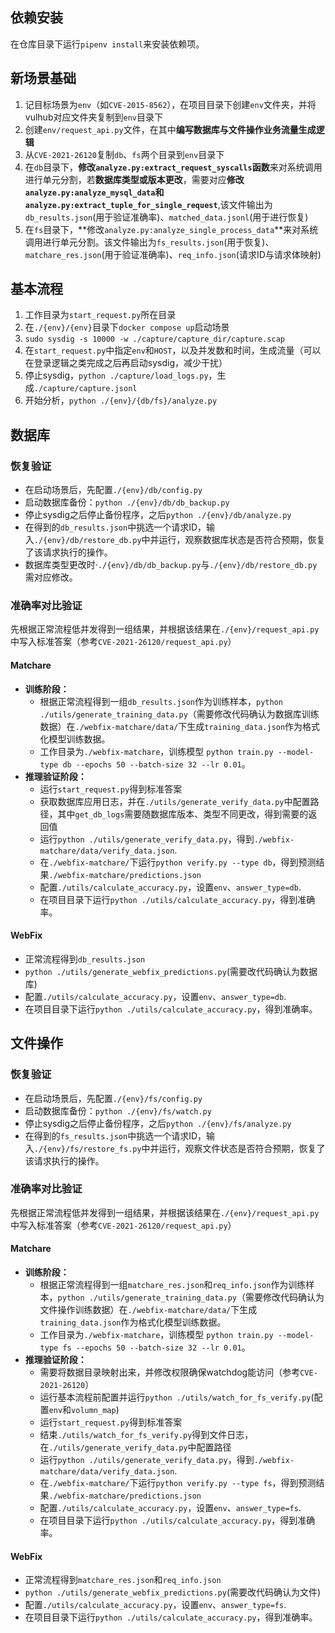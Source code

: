 ## 依赖安装

在仓库目录下运行`pipenv install`来安装依赖项。

## 新场景基础

1. 记目标场景为`env`（如`CVE-2015-8562`），在项目目录下创建`env`文件夹，并将vulhub对应文件夹复制到`env`目录下
2. 创建`env/request_api.py`文件，在其中**编写数据库与文件操作业务流量生成逻辑**
3. 从`CVE-2021-26120`复制`db`、`fs`两个目录到`env`目录下
4. 在`db`目录下，**修改`analyze.py:extract_request_syscalls`函数**来对系统调用进行单元分割，若**数据库类型或版本更改**，需要对应**修改`analyze.py:analyze_mysql_data`和`analyze.py:extract_tuple_for_single_request`**,该文件输出为`db_results.json`(用于验证准确率)、`matched_data.jsonl`(用于进行恢复)
5. 在`fs`目录下，**修改`analyze.py:analyze_single_process_data`**来对系统调用进行单元分割。该文件输出为`fs_results.json`(用于恢复)、`matchare_res.json`(用于验证准确率)、`req_info.json`(请求ID与请求体映射)

## 基本流程

1. 工作目录为`start_request.py`所在目录
2. 在`./{env}/{env}`目录下`docker compose up`启动场景
3. `sudo sysdig -s 10000 -w ./capture/capture_dir/capture.scap`
4. 在`start_request.py`中指定`env`和`HOST`，以及并发数和时间，生成流量（可以在登录逻辑之类完成之后再启动sysdig，减少干扰）
5. 停止sysdig，`python ./capture/load_logs.py`，生成`./capture/capture.jsonl`
6. 开始分析，`python ./{env}/{db/fs}/analyze.py`

## 数据库

### 恢复验证

- 在启动场景后，先配置`./{env}/db/config.py`
- 启动数据库备份：`python ./{env}/db/db_backup.py`
- 停止sysdig之后停止备份程序，之后`python ./{env}/db/analyze.py`
- 在得到的`db_results.json`中挑选一个请求ID，输入`./{env}/db/restore_db.py`中并运行，观察数据库状态是否符合预期，恢复了该请求执行的操作。
- 数据库类型更改时·`./{env}/db/db_backup.py`与`./{env}/db/restore_db.py`需对应修改。

### 准确率对比验证

先根据正常流程低并发得到一组结果，并根据该结果在`./{env}/request_api.py`中写入标准答案（参考`CVE-2021-26120/request_api.py`）

#### Matchare

- **训练阶段：**
  - 根据正常流程得到一组`db_results.json`作为训练样本，`python ./utils/generate_training_data.py`（需要修改代码确认为数据库训练数据）在`./webfix-matchare/data/`下生成`training_data.json`作为格式化模型训练数据。
  - 工作目录为`./webfix-matchare`，训练模型 `python train.py --model-type db --epochs 50 --batch-size 32 --lr 0.01`。
- **推理验证阶段：**
  - 运行`start_request.py`得到标准答案
  - 获取数据库应用日志，并在`./utils/generate_verify_data.py`中配置路径，其中`get_db_logs`需要随数据库版本、类型不同更改，得到需要的返回值
  - 运行`python ./utils/generate_verify_data.py`，得到`./webfix-matchare/data/verify_data.json`.
  - 在`./webfix-matchare/`下运行`python verify.py --type db`，得到预测结果`./webfix-matchare/predictions.json`
  - 配置`./utils/calculate_accuracy.py`，设置`env`、`answer_type=db`.
  - 在项目目录下运行`python ./utils/calculate_accuracy.py`，得到准确率。

#### WebFix

- 正常流程得到`db_results.json`
- `python ./utils/generate_webfix_predictions.py`(需要改代码确认为数据库)
- 配置`./utils/calculate_accuracy.py`，设置`env`、`answer_type=db`.
- 在项目目录下运行`python ./utils/calculate_accuracy.py`，得到准确率。

## 文件操作

### 恢复验证

- 在启动场景后，先配置`./{env}/fs/config.py`
- 启动数据库备份：`python ./{env}/fs/watch.py`
- 停止sysdig之后停止备份程序，之后`python ./{env}/fs/analyze.py`
- 在得到的`fs_results.json`中挑选一个请求ID，输入`./{env}/fs/restore_fs.py`中并运行，观察文件状态是否符合预期，恢复了该请求执行的操作。

### 准确率对比验证

先根据正常流程低并发得到一组结果，并根据该结果在`./{env}/request_api.py`中写入标准答案（参考`CVE-2021-26120/request_api.py`）

#### Matchare

- **训练阶段：**
  - 根据正常流程得到一组`matchare_res.json`和`req_info.json`作为训练样本，`python ./utils/generate_training_data.py`（需要修改代码确认为文件操作训练数据）在`./webfix-matchare/data/`下生成`training_data.json`作为格式化模型训练数据。
  - 工作目录为`./webfix-matchare`，训练模型 `python train.py --model-type fs --epochs 50 --batch-size 32 --lr 0.01`。
- **推理验证阶段：**
  - 需要将数据目录映射出来，并修改权限确保watchdog能访问（参考`CVE-2021-26120`）
  - 运行基本流程前配置并运行`python ./utils/watch_for_fs_verify.py`(配置`env`和`volumn_map`)
  - 运行`start_request.py`得到标准答案
  - 结束`./utils/watch_for_fs_verify.py`得到文件日志，在`./utils/generate_verify_data.py`中配置路径
  - 运行`python ./utils/generate_verify_data.py`，得到`./webfix-matchare/data/verify_data.json`.
  - 在`./webfix-matchare/`下运行`python verify.py --type fs`，得到预测结果`./webfix-matchare/predictions.json`
  - 配置`./utils/calculate_accuracy.py`，设置`env`、`answer_type=fs`.
  - 在项目目录下运行`python ./utils/calculate_accuracy.py`，得到准确率。

#### WebFix

- 正常流程得到`matchare_res.json`和`req_info.json`
- `python ./utils/generate_webfix_predictions.py`(需要改代码确认为文件)
- 配置`./utils/calculate_accuracy.py`，设置`env`、`answer_type=fs`.
- 在项目目录下运行`python ./utils/calculate_accuracy.py`，得到准确率。